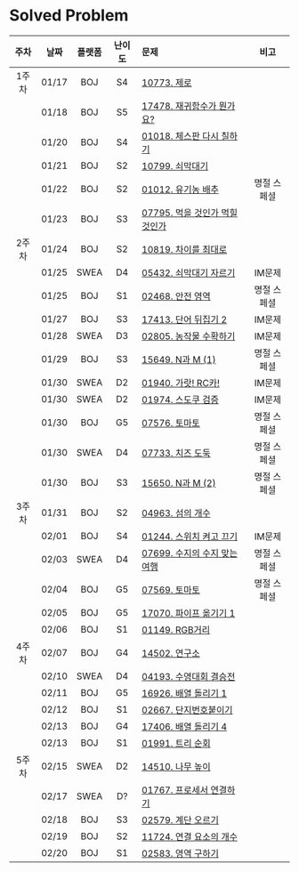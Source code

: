 # Solved Problem

| 주차  | 날짜 |플랫폼| 난이도 | 문제 | 비고 |
| :---: | :--: | :--: | :--: | :-- | :--: |
| 1주차 | 01/17 |BOJ|  S4 |[10773. 제로](https://www.acmicpc.net/problem/10773)||
|       | 01/18 |BOJ|  S5 |[17478. 재귀함수가 뭔가요?](https://www.acmicpc.net/problem/17478)||
|       | 01/20 |BOJ|  S4 |[01018. 체스판 다시 칠하기](https://www.acmicpc.net/problem/1018)||
|       | 01/21 |BOJ|  S2 |[10799. 쇠막대기](https://www.acmicpc.net/problem/10799)||
|       | 01/22 |BOJ|  S2 |[01012. 유기농 배추](https://www.acmicpc.net/problem/1012)|명절 스페셜|
|       | 01/23 |BOJ|  S3 |[07795. 먹을 것인가 먹힐 것인가](https://www.acmicpc.net/problem/7795)||
| 2주차 | 01/24 |BOJ|  S2  |[10819. 차이를 최대로](https://www.acmicpc.net/problem/10819)||
|       | 01/25 |SWEA|  D4  |[05432. 쇠막대기 자르기](https://swexpertacademy.com/main/code/problem/problemSubmitHistory.do)|IM문제|
|       | 01/25 |BOJ|  S1  |[02468. 안전 영역](https://www.acmicpc.net/problem/2468)|명절 스페셜|
|       | 01/27 |BOJ| S3  |[17413. 단어 뒤집기 2](https://www.acmicpc.net/problem/17413)|IM문제|
|       | 01/28 |SWEA|  D3  |[02805. 농작물 수확하기](https://swexpertacademy.com/main/code/problem/problemDetail.do?contestProbId=AV7GLXqKAWYDFAXB)|IM문제|
|       | 01/29 |BOJ|  S3  |[15649. N과 M (1)](https://www.acmicpc.net/problem/15649)|명절 스페셜|
|       | 01/30 |SWEA|  D2  |[01940. 가랏! RC카!](https://swexpertacademy.com/main/code/problem/problemDetail.do?contestProbId=AV5PjMgaALgDFAUq)|IM문제|
|       | 01/30 |SWEA|  D2  |[01974. 스도쿠 검증](https://swexpertacademy.com/main/code/problem/problemDetail.do?contestProbId=AV5Psz16AYEDFAUq)|IM문제|
|       | 01/30 |BOJ|  G5  |[07576. 토마토](https://www.acmicpc.net/problem/7576)|명절 스페셜|
|       | 01/30 |SWEA|  D4  |[07733. 치즈 도둑](https://swexpertacademy.com/main/code/problem/problemDetail.do?contestProbId=AWrDOdQqRCUDFARG)|명절 스페셜|
|       | 01/30 |BOJ|  S3  |[15650. N과 M (2)](https://www.acmicpc.net/problem/15650)|명절 스페셜|
| 3주차 | 01/31 |BOJ|  S2  |[04963. 섬의 개수](https://www.acmicpc.net/problem/4963)||
|       | 02/01 |BOJ|  S4  |[01244. 스위치 켜고 끄기](https://www.acmicpc.net/problem/1244)|IM문제|
|       | 02/03 |SWEA|  D4  |[07699. 수지의 수지 맞는 여행](https://swexpertacademy.com/main/code/problem/problemDetail.do?contestProbId=AWqUzj0arpkDFARG)|명절 스페셜|
|       | 02/04 |BOJ|  G5  |[07569. 토마토](https://www.acmicpc.net/problem/7569)|명절 스페셜|
|       | 02/05 |BOJ|  G5  |[17070. 파이프 옮기기 1](https://www.acmicpc.net/problem/17070)||
|       | 02/06 |BOJ|  S1  |[01149. RGB거리](https://www.acmicpc.net/problem/1149)||
| 4주차  | 02/07 |BOJ|  G4  |[14502. 연구소](https://www.acmicpc.net/problem/14502)||
|       | 02/10 |SWEA|  D4  |[04193. 수영대회 결승전](https://swexpertacademy.com/main/code/userProblem/userProblemDetail.do?contestProbId=AWKaG6_6AGQDFARV)||
|       | 02/11 |BOJ|  G5  |[16926. 배열 돌리기 1](https://www.acmicpc.net/problem/16926)||
|       | 02/12 |BOJ|  S1  |[02667. 단지번호붙이기](https://www.acmicpc.net/problem/2667)||
|       | 02/13 |BOJ|  G4  |[17406. 배열 돌리기 4](https://www.acmicpc.net/problem/17406)||
|       | 02/13 |BOJ|  S1  |[01991. 트리 순회](https://www.acmicpc.net/problem/1991)||
| 5주차  | 02/15 |SWEA|  D2  |[14510. 나무 높이](https://swexpertacademy.com/main/code/userProblem/userProblemDetail.do?contestProbId=AYFofW8qpXYDFAR4)||
|       | 02/17 |SWEA|  D?  |[01767. 프로세서 연결하기](https://swexpertacademy.com/main/code/userProblem/userProblemDetail.do?contestProbId=AYFofW8qpXYDFAR4)||
|       | 02/18 |BOJ|  S3  |[02579. 계단 오르기](https://www.acmicpc.net/problem/2579)||
|       | 02/19 |BOJ|  S2  |[11724. 연결 요소의 개수](https://www.acmicpc.net/problem/11724)||
|       | 02/20 |BOJ|  S1  |[02583. 영역 구하기](https://www.acmicpc.net/problem/2583)||